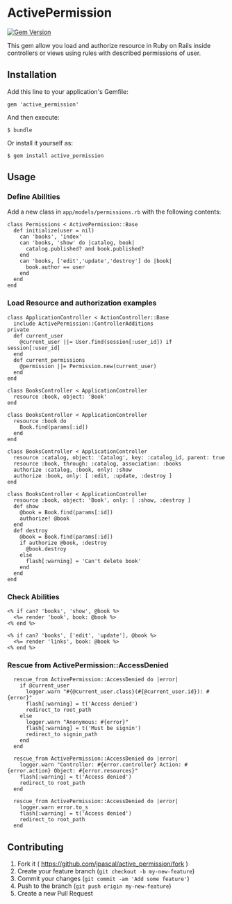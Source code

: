 # ActivePermission

[![Gem Version](https://badge.fury.io/rb/active_permission.svg)](http://badge.fury.io/rb/active_permission)

This gem allow you load and authorize resource in Ruby on Rails inside controllers or views using rules with described permissions of user.

## Installation

Add this line to your application's Gemfile:

```
gem 'active_permission'
```

And then execute:

    $ bundle

Or install it yourself as:

    $ gem install active_permission

## Usage

### Define Abilities

Add a new class in `app/models/permissions.rb` with the following contents:

```
class Permissions < ActivePermission::Base
  def initialize(user = nil)
    can 'books', 'index'
    can 'books, 'show' do |catalog, book|
      catalog.published? and book.published?
    end
    can 'books, ['edit','update','destroy'] do |book|
      book.author == user
    end
  end
end
```

### Load Resource and authorization examples

```
class ApplicationController < ActionController::Base
  include ActivePermission::ControllerAdditions
private
  def current_user
    @current_user ||= User.find(session[:user_id]) if session[:user_id]
  end
  def current_permissions
    @permission ||= Permission.new(current_user)
  end
end
```

```
class BooksController < ApplicationController
  resource :book, object: 'Book'
end
```

```
class BooksController < ApplicationController
  resource :book do
    Book.find(params[:id])
  end
end
```

```
class BooksController < ApplicationController
  resource :catalog, object: 'Catalog', key: :catalog_id, parent: true
  resource :book, through: :catalog, association: :books
  authorize :catalog, :book, only: :show
  authorize :book, only: [ :edit, :update, :destroy ]
end
```

```
class BooksController < ApplicationController
  resource :book, object: 'Book', only: [ :show, :destroy ]
  def show
    @book = Book.find(params[:id])
    authorize! @book
  end
  def destroy
    @book = Book.find(params[:id])
    if authorize @book, :destroy
      @book.destroy
    else
      flash[:warning] = 'Can't delete book'
    end
  end
end
```

### Check Abilities

```
<% if can? 'books', 'show', @book %>
  <%= render 'book', book: @book %>
<% end %>
```

```
<% if can? 'books', ['edit', 'update'], @book %>
  <%= render 'links', book: @book %>
<% end %>
```

### Rescue from ActivePermission::AccessDenied

```
  rescue_from ActivePermission::AccessDenied do |error|
    if @current_user
      logger.warn "#{@current_user.class}(#{@current_user.id}): #{error}"
      flash[:warning] = t('Access denied')
      redirect_to root_path
    else
      logger.warn "Anonymous: #{error}"
      flash[:warning] = t('Must be signin')
      redirect_to signin_path
    end
  end
```

```
  rescue_from ActivePermission::AccessDenied do |error|
    logger.warn "Controller: #{error.controller} Action: #{error.action} Object: #{error.resources}"
    flash[:warning] = t('Access denied')
    redirect_to root_path
  end
```

```
  rescue_from ActivePermission::AccessDenied do |error|
    logger.warn error.to_s
    flash[:warning] = t('Access denied')
    redirect_to root_path
  end
```


## Contributing

1. Fork it ( https://github.com/jpascal/active_permission/fork )
2. Create your feature branch (`git checkout -b my-new-feature`)
3. Commit your changes (`git commit -am 'Add some feature'`)
4. Push to the branch (`git push origin my-new-feature`)
5. Create a new Pull Request
